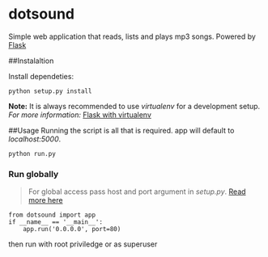 # dotsound
Simple web application that reads, lists and plays mp3 songs. Powered by [Flask](http://flask.pocoo.org/)

##Instalaltion

Install dependeties:
```
python setup.py install
```
**Note:** It is always recommended to use *virtualenv* for a development setup. 
*For more information:* [Flask with virtualenv](http://flask.pocoo.org/docs/0.10/installation/)

##Usage
Running the script is all that is required. app will default to *localhost:5000*.

```
python run.py
```
### Run globally
>For global access pass host and port argument in *setup.py*. [Read more here](http://flask.pocoo.org/docs/0.10/api/#application-globals)

```
from dotsound import app
if __name__ == '__main__':
    app.run('0.0.0.0', port=80)
```

then run with root priviledge or as superuser


